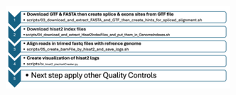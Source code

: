 <p align="center">
  <img src="../images/step3_USAGE_GUIDE.png" alt="RNA-seq Flowchart" width="600">
</p>
